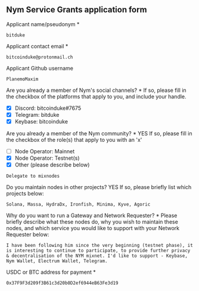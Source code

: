 Nym Service Grants application form 
------------------------------------

Applicant name/pseudonym *
```
bitduke
```

Applicant contact email *
```
bitcoinduke@protonmail.ch
```

Applicant Github username
```
PlanemoMaxim
```

Are you already a member of Nym's social channels? * 
If so, please fill in the checkbox of the platforms that apply to you, and include your handle. 
- [x] Discord: bitcoinduke#7675
- [x] Telegram: bitduke
- [x] Keybase: bitcoinduke

Are you already a member of the Nym community? * YES
If so, please fill in the checkbox of the role(s) that apply to you with an 'x' 
- [ ] Node Operator: Mainnet 
- [x] Node Operator: Testnet(s)
- [x] Other (please describe below)
```
Delegate to mixnodes
```

Do you maintain nodes in other projects? YES
If so, please briefly list which projects below: 
```
Solana, Massa, HydraDx, Ironfish, Minima, Kyve, Agoric
```

Why do you want to run a Gateway and Network Requester? * 
Please briefly describe what these nodes do, why you wish to maintain these nodes, and which service you would like to support with your Network Requester below: 
```
I have been following him since the very beginning (testnet phase), it is interesting to continue to participate, to provide further privacy & decentralisation of the NYM mixnet. I'd like to support - Keybase, Nym Wallet, Electrum Wallet, Telegram.

```

USDC or BTC address for payment * 
```
0x37F9F3d209f3B61c3d20b0D2ef6944eB63Fe3d19
```
